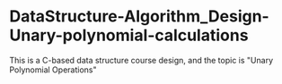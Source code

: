 # DataStructure-Algorithm_Design-Unary-polynomial-calculations
This is a C-based data structure course design, and the topic is "Unary Polynomial Operations"

